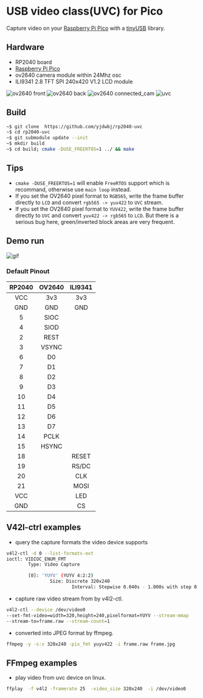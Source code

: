 # USB video class(UVC) for Pico

Capture video on your [Raspberry Pi Pico](https://www.raspberrypi.com/products/raspberry-pi-pico/) with a [tinyUSB](https://github.com/hathach/tinyusb) library.

## Hardware
* RP2040 board
* [Raspberry Pi Pico](https://www.raspberrypi.org/products/raspberry-pi-pico/)
* ov2640 camera module within 24Mhz osc
* ILI9341 2.8 TFT SPI 240x420 V1.2 LCD module

![ov2640 front](images/cam_front.jpg)
![ov2640 back](images/cam_back.jpg)
![ov2640 connected_cam](images/connected_cam.jpg)
![uvc](images/uvc.jpg)

## Build

```sh
~$ git clone  https://github.com/yjdwbj/rp2040-uvc
~$ cd rp2040-uvc
~$ git submodule update --init
~$ mkdir build
~$ cd build; cmake -DUSE_FREERTOS=1 ../ && make
```

## Tips

* `cmake -DUSE_FREERTOS=1` will enable `FreeRTOS` support which is recommand, otherwise use `main loop` instead.
* If you set the OV2640 pixel format to `RGB565`, write the frame buffer directly to `LCD` and convert `rgb565 -> yuv422` to `UVC` stream.
* If you set the OV2640 pixel format to `YUV422`, write the frame buffer directly to `UVC` and convert `yuv422 -> rgb565` to `LCD`. But there is a serious bug here, green/inverted block areas are very frequent.

## Demo run
![gif](images/running_uvc.gif)

### Default Pinout

| RP2040 | OV2640 | ILI9341 |
|:------:|:------:|:-------:|
|  VCC   |   3v3  |   3v3   |
|  GND   |   GND  |   GND   |
|  5     |  SIOC  |         |
|  4     |  SIOD  |         |
|  2     |  REST  |         |
|  3     | VSYNC  |         |
|  6     |   D0   |         |
|  7     |   D1   |         |
|  8     |   D2   |         |
|  9     |   D3   |         |
|  10    |   D4   |         |
|  11    |   D5   |         |
|  12    |   D6   |         |
|  13    |   D7   |         |
|  14    |  PCLK  |         |
|  15    |  HSYNC |         |
|  18    |        |  RESET  |
|  19    |        |  RS/DC  |
|  20    |        |  CLK    |
|  21    |        |  MOSI   |
|  VCC   |        |   LED   |
|  GND   |        |   CS    |


## V42l-ctrl examples

* query the capture formats the video device supports

```sh
v4l2-ctl -d 0 --list-formats-ext
ioctl: VIDIOC_ENUM_FMT
        Type: Video Capture

        [0]: 'YUYV' (YUYV 4:2:2)
                Size: Discrete 320x240
                        Interval: Stepwise 0.040s - 1.000s with step 0.040s (1.000-25.000 fps)
```

* capture raw video stream from by v4l2-ctl.
```sh
v4l2-ctl --device /dev/video0
--set-fmt-video=width=320,height=240,pixelformat=YUYV --stream-mmap
--stream-to=frame.raw --stream-count=1
```

* converted into JPEG format by ffmpeg.
```sh
ffmpeg -y -s:v 320x240 -pix_fmt yuyv422 -i frame.raw frame.jpg
```

## FFmpeg examples

* play video from uvc device on linux.
```sh
ffplay  -f v4l2 -framerate 25  -video_size 320x240  -i /dev/video0
```
